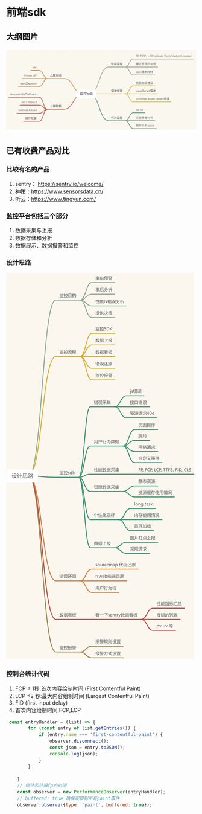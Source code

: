 # 前端sdk
## 大纲图片
![alt text](READEME-img/sdk大纲.png)
## 已有收费产品对比
### 比较有名的产品
1. sentry： https://sentry.io/welcome/
2. 神策：https://www.sensorsdata.cn/
3. 听云：https://www.tingyun.com/
### 监控平台包括三个部分
1. 数据采集与上报
2. 数据存储和分析
3. 数据展示、数据报警和监控
### 设计思路
![alt text](READEME-img/设计思路.jpg)
### 控制台统计代码
1. FCP ≤ 1秒:首次内容绘制时间 (First Contentful Paint)
2. LCP ≤2 秒:最大内容绘制时间 (Largest Contentful Paint)
3. FID (first input delay) 
2. 首次内容绘制时间,FCP,LCP
```js
 const entryHandler = (list) => {
        for (const entry of list.getEntries()) {
            if (entry.name === 'first-contentful-paint') {
                observer.disconnect();
                const json = entry.toJSON();
                console.log(json);
            }
        }
    
    }
    // 统计和计算fp的时间
    const observer = new PerformanceObserver(entryHandler);
    // buffered: true 确保观察到所有paint事件
    observer.observe({type: 'paint', buffered: true});
```